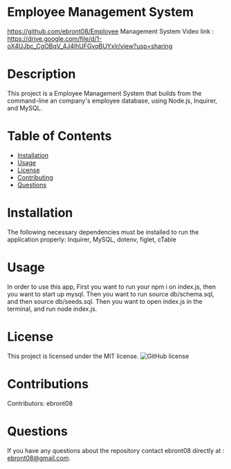 # Employee Management System
  https://github.com/ebront08/Employee Management System
  Video link : https://drive.google.com/file/d/1-oX4UJbc_CgOBqV_4J4lhUFGvqBUYxlr/view?usp=sharing
# Description
This project is a Employee Management System that builds from the command-line an company's employee database, using Node.js, Inquirer, and MySQL. 
# Table of Contents 
* [Installation](#installation)
* [Usage](#usage)
* [License](#license)
* [Contributing](#contributing)
* [Questions](#questions)
# Installation
The following necessary dependencies must be installed to run the application properly: Inquirer, MySQL, dotenv, figlet, cTable
# Usage
In order to use this app, First you want to run your npm i on index.js, then you want to start up mysql. Then you want to run source db/schema.sql, and then source db/seeds.sql. Then you want to open index.js in the terminal, and run node index.js. 
# License
This project is licensed under the MIT license. 
![GitHub license](https://img.shields.io/badge/license-MIT-blue.svg)
# Contributions
​Contributors: ebront08
# Questions
If you have any questions about the repository contact ebront08 directly at : ebront08@gmail.com.
